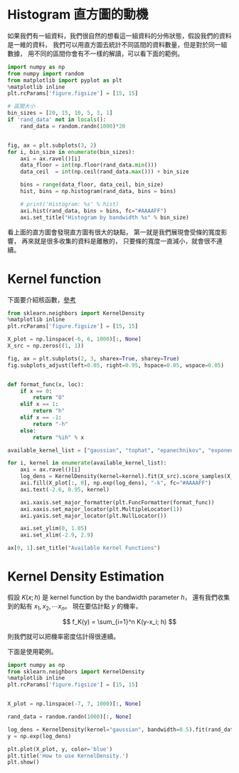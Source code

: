 

# Histogram 直方圖的動機

如果我們有一組資料，我們很自然的想看這一組資料的分佈狀態，假設我們的資料是一維的資料，
我們可以用直方圖去統計不同區間的資料數量，但是對於同一組數據，
用不同的區間你會有不一樣的解讀，可以看下面的範例。




```python 
import numpy as np
from numpy import random
from matplotlib import pyplot as plt 
%matplotlib inline
plt.rcParams['figure.figsize'] = [15, 15]

# 區間大小
bin_sizes = [20, 15, 10, 5, 3, 1]
if 'rand_data' not in locals():
    rand_data = random.randn(1000)*20


fig, ax = plt.subplots(3, 2)
for i, bin_size in enumerate(bin_sizes):
    axi = ax.ravel()[i]
    data_floor = int(np.floor(rand_data.min()))
    data_ceil  = int(np.ceil(rand_data.max())) + bin_size

    bins = range(data_floor, data_ceil, bin_size)
    hist, bins = np.histogram(rand_data, bins = bins)

    # print('Histogram: %s' % hist)
    axi.hist(rand_data, bins = bins, fc="#AAAAFF")
    axi.set_title("Histogram by bandwidth %s" % bin_size)


```


看上面的直方圖會發現直方圖有很大的缺點，
第一就是我們展現會受條的寬度影響，
再來就是很多收集的資料是離散的，
只要條的寬度一直減小，就會很不連續。



# Kernel function

下面要介紹核函數，[參考](https://scikit-learn.org/stable/modules/density.html#kernel-density)





```python 
from sklearn.neighbors import KernelDensity
%matplotlib inline
plt.rcParams['figure.figsize'] = [15, 15]

X_plot = np.linspace(-6, 6, 1000)[:, None]
X_src = np.zeros((1, 1))

fig, ax = plt.subplots(2, 3, sharex=True, sharey=True)
fig.subplots_adjust(left=0.05, right=0.95, hspace=0.05, wspace=0.05)


def format_func(x, loc):
    if x == 0:
        return "0"
    elif x == 1:
        return "h"
    elif x == -1:
        return "-h"
    else:
        return "%ih" % x

available_kernel_list = ["gaussian", "tophat", "epanechnikov", "exponential", "linear", "cosine"]

for i, kernel in enumerate(available_kernel_list):
    axi = ax.ravel()[i]
    log_dens = KernelDensity(kernel=kernel).fit(X_src).score_samples(X_plot)
    axi.fill(X_plot[:, 0], np.exp(log_dens), "-k", fc="#AAAAFF")
    axi.text(-2.6, 0.95, kernel)

    axi.xaxis.set_major_formatter(plt.FuncFormatter(format_func))
    axi.xaxis.set_major_locator(plt.MultipleLocator(1))
    axi.yaxis.set_major_locator(plt.NullLocator())

    axi.set_ylim(0, 1.05)
    axi.set_xlim(-2.9, 2.9)

ax[0, 1].set_title("Available Kernel Functions")

```


# Kernel Density Estimation

假設 $K(x; h)$ 是 kernel function by the bandwidth parameter $h$，
還有我們收集到的點有 $x_1, x_2, \cdots x_n$。
現在要估計點 $y$ 的機率，

$$
f_K(y) = \sum_{i=1}^n K(y-x_i; h)
$$

則我們就可以把機率密度估計得很連續。

下面是使用範例。



```python 
import numpy as np
from sklearn.neighbors import KernelDensity
%matplotlib inline
plt.rcParams['figure.figsize'] = [15, 15]


X_plot = np.linspace(-7, 7, 1000)[:, None]

rand_data = random.randn(1000)[:, None]

log_dens = KernelDensity(kernel="gaussian", bandwidth=0.5).fit(rand_data).score_samples(X_plot)
y = np.exp(log_dens)

plt.plot(X_plot, y, color='blue')
plt.title('How to use KernelDensity.')
plt.show()


```
